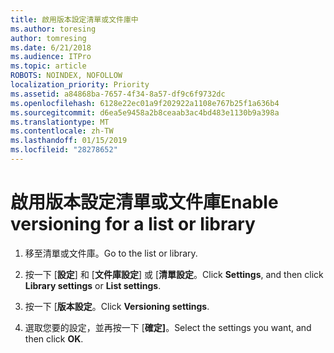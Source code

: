 ```yaml
---
title: 啟用版本設定清單或文件庫中
ms.author: toresing
author: tomresing
ms.date: 6/21/2018
ms.audience: ITPro
ms.topic: article
ROBOTS: NOINDEX, NOFOLLOW
localization_priority: Priority
ms.assetid: a84868ba-7657-4f34-8a57-df9c6f9732dc
ms.openlocfilehash: 6128e22ec01a9f202922a1108e767b25f1a636b4
ms.sourcegitcommit: d6ea5e9458a2b8ceaab3ac4bd483e1130b9a398a
ms.translationtype: MT
ms.contentlocale: zh-TW
ms.lasthandoff: 01/15/2019
ms.locfileid: "28278652"
---
```

# <a name="enable-versioning-for-a-list-or-library"></a><span data-ttu-id="ea4b2-102">啟用版本設定清單或文件庫</span><span class="sxs-lookup"><span data-stu-id="ea4b2-102">Enable versioning for a list or library</span></span>

1. <span data-ttu-id="ea4b2-103">移至清單或文件庫。</span><span class="sxs-lookup"><span data-stu-id="ea4b2-103">Go to the list or library.</span></span>
    
2. <span data-ttu-id="ea4b2-104">按一下 [**設定**] 和 [**文件庫設定**] 或 [**清單設定**。</span><span class="sxs-lookup"><span data-stu-id="ea4b2-104">Click **Settings**, and then click **Library settings** or **List settings**.</span></span>
    
3. <span data-ttu-id="ea4b2-105">按一下 [**版本設定**。</span><span class="sxs-lookup"><span data-stu-id="ea4b2-105">Click **Versioning settings**.</span></span>
    
4. <span data-ttu-id="ea4b2-106">選取您要的設定，並再按一下 [**確定]**。</span><span class="sxs-lookup"><span data-stu-id="ea4b2-106">Select the settings you want, and then click **OK**.</span></span>
    

